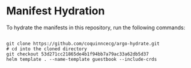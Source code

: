 
# Manifest Hydration

To hydrate the manifests in this repository, run the following commands:

```shell

git clone https://github.com/coquinncecg/argo-hydrate.git
# cd into the cloned directory
git checkout 53d271cc21865de4b1f94bb7a79ac33a62db5d37
helm template . --name-template guestbook --include-crds
```
